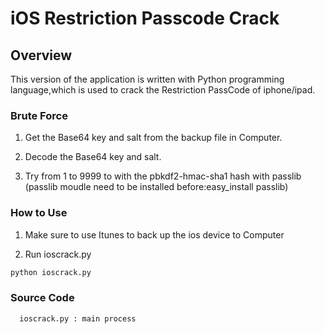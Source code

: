 # iOS Restriction Passcode Crack


## Overview 

This version of the application is written with Python programming language,which is used to crack the Restriction PassCode of iphone/ipad.

### Brute Force

1. Get the Base64 key and salt from the backup file in Computer.

2. Decode the Base64 key and salt.

3. Try from 1 to 9999 to with the pbkdf2-hmac-sha1 hash with passlib
(passlib moudle need to be installed before:easy_install passlib)


### How to Use
1. Make sure to use Itunes to back up the ios device to Computer

2. Run ioscrack.py
```python 
python ioscrack.py
```

### Source Code
```python
  ioscrack.py : main process
```
